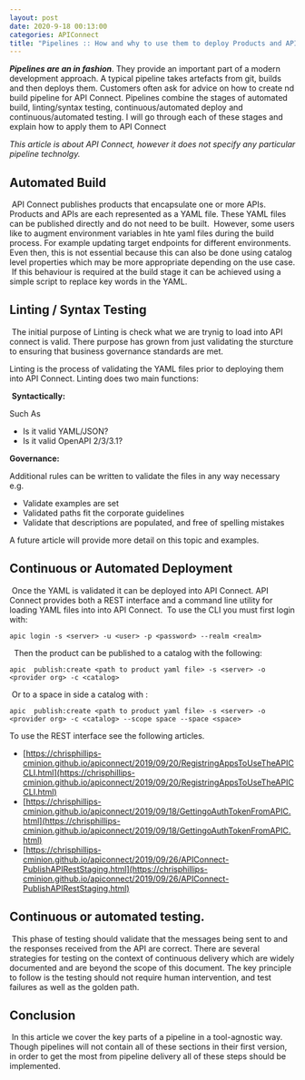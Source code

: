 ```yaml
---
layout: post
date: 2020-9-18 00:13:00
categories: APIConnect
title: "Pipelines :: How and why to use them to deploy Products and APIs into API Connect "
---
```


**_Pipelines are an in fashion_**. They provide an important part of a modern development approach. A typical pipeline takes artefacts from git, builds and then deploys them.  Customers often ask for advice on how to create nd build pipeline for API Connect.  Pipelines combine the stages of automated build, linting/syntax testing, continuous/automated deploy and continuous/automated testing.  I will go through each of these stages and explain how to apply them to API Connect
​

<!--more-->
_This article is about API Connect, however it does not specify any particular pipeline technolgy._
​
## Automated Build
​
API Connect publishes products that encapsulate one or more APIs. Products and APIs are each represented as a YAML file. These YAML files can be published directly and do not need to be built.
​
However, some users like to augment environment variables in hte yaml files during the build process. For example updating target endpoints for different environments.  Even then, this is not essential because this can also be done using catalog level properties which may be more appropriate depending on the use case.
​
If this behaviour is required at the build stage it can be achieved using a simple script to replace key words in the YAML.
​
## Linting / Syntax Testing
​
The initial purpose of Linting is check what we are trynig to load into API connect is valid. There purpose has grown from just validating the sturcture to ensuring that business  governance standards are met.

Linting is the process of validating the YAML files prior to deploying them into API Connect. Linting does two main functions:

​
**Syntactically:**

Such As
* Is it valid YAML/JSON?
* Is it valid OpenAPI 2/3/3.1?

**Governance:**

Additional rules can be written to validate the files in any way necessary e.g.
​
* Validate examples are set
* Validated paths fit the corporate guidelines
* Validate that descriptions are populated, and free of spelling mistakes
​

A future article will provide more detail on this topic and examples.
​
​
## Continuous or Automated Deployment
​
Once the YAML is validated it can be deployed into API Connect. API Connect provides both a REST interface and a command line utility for loading YAML files into into API Connect.
​
To use the CLI you must first login with:
​
```
apic login -s <server> -u <user> -p <password> --realm <realm>
```
​
​
Then the product can be published to a catalog with the following:
​
```
apic  publish:create <path to product yaml file> -s <server> -o <provider org> -c <catalog>  
```
​
Or to a space in side a catalog with :
​
```
apic  publish:create <path to product yaml file> -s <server> -o <provider org> -c <catalog> --scope space --space <space>
```

To use the REST interface see the following articles.
* [https://chrisphillips-cminion.github.io/apiconnect/2019/09/20/RegistringAppsToUseTheAPICCLI.html](https://chrisphillips-cminion.github.io/apiconnect/2019/09/20/RegistringAppsToUseTheAPICCLI.html)
* [https://chrisphillips-cminion.github.io/apiconnect/2019/09/18/GettingoAuthTokenFromAPIC.html](https://chrisphillips-cminion.github.io/apiconnect/2019/09/18/GettingoAuthTokenFromAPIC.html)
* [https://chrisphillips-cminion.github.io/apiconnect/2019/09/26/APIConnect-PublishAPIRestStaging.html](https://chrisphillips-cminion.github.io/apiconnect/2019/09/26/APIConnect-PublishAPIRestStaging.html)
​
​


## Continuous or automated testing.
​
This phase of testing should validate that the messages being sent to and the responses received from the API are correct. There are several strategies for testing on the context of continuous delivery which are widely documented and are beyond the scope of this document. The key principle to follow is the testing should not require human intervention, and test failures as well as the golden path.
​
## Conclusion
​
In this article we cover the key parts of a pipeline in a tool-agnostic way. Though pipelines will not contain all of these sections in their first version, in order to get the most from pipeline delivery all of these steps should be implemented.
